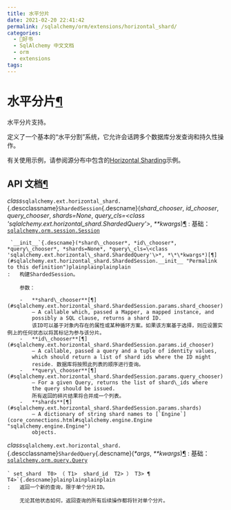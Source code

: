 ```yaml
---
title: 水平分片
date: 2021-02-20 22:41:42
permalink: /sqlalchemy/orm/extensions/horizontal_shard/
categories:
  - 📖好书
  - SqlAlchemy 中文文档
  - orm
  - extensions
tags:
---
```

水平分片[¶](#module-sqlalchemy.ext.horizontal_shard "Permalink to this headline")
=================================================================================

水平分片支持。

定义了一个基本的“水平分割”系统，它允许会话跨多个数据库分发查询和持久性操作。

有关使用示例，请参阅源分布中包含的[Horizontal
Sharding](examples.html#examples-sharding)示例。

API 文档[¶](#api-documentation "Permalink to this headline")
-----------------------------------------------------------

 *class*`sqlalchemy.ext.horizontal_shard.`{.descclassname}`ShardedSession`{.descname}(*shard\_chooser*, *id\_chooser*, *query\_chooser*, *shards=None*, *query\_cls=\<class 'sqlalchemy.ext.horizontal\_shard.ShardedQuery'\>*, *\*\*kwargs*)[¶](#sqlalchemy.ext.horizontal_shard.ShardedSession "Permalink to this definition")
:   基础：[`sqlalchemy.orm.session.Session`](session_api.html#sqlalchemy.orm.session.Session "sqlalchemy.orm.session.Session")

     `__init__`{.descname}(*shard\_chooser*, *id\_chooser*, *query\_chooser*, *shards=None*, *query\_cls=\<class 'sqlalchemy.ext.horizontal\_shard.ShardedQuery'\>*, *\*\*kwargs*)[¶](#sqlalchemy.ext.horizontal_shard.ShardedSession.__init__ "Permalink to this definition")plainplainplainplain
    :   构建ShardedSession。

        参数：

        -   **shard\_chooser**[¶](#sqlalchemy.ext.horizontal_shard.ShardedSession.params.shard_chooser)
            – A callable which, passed a Mapper, a mapped instance, and
            possibly a SQL clause, returns a shard ID.
            该ID可以基于对象内存在的属性或某种循环方案。如果该方案基于选择，则应设置实例上的任何状态以将其标记为参与该分片。
        -   **id\_chooser**[¶](#sqlalchemy.ext.horizontal_shard.ShardedSession.params.id_chooser)
            – A callable, passed a query and a tuple of identity values,
            which should return a list of shard ids where the ID might
            reside. 数据库将按照此列表的顺序进行查询。
        -   **query\_chooser**[¶](#sqlalchemy.ext.horizontal_shard.ShardedSession.params.query_chooser)
            – For a given Query, returns the list of shard\_ids where
            the query should be issued.
            所有返回的碎片结果将合并成一个列表。
        -   **shards**[¶](#sqlalchemy.ext.horizontal_shard.ShardedSession.params.shards)
            – A dictionary of string shard names to [`Engine`](core_connections.html#sqlalchemy.engine.Engine "sqlalchemy.engine.Engine")
            objects.

 *class*`sqlalchemy.ext.horizontal_shard.`{.descclassname}`ShardedQuery`{.descname}(*\*args*, *\*\*kwargs*)[¶](#sqlalchemy.ext.horizontal_shard.ShardedQuery "Permalink to this definition")
:   基础：[`sqlalchemy.orm.query.Query`](query.html#sqlalchemy.orm.query.Query "sqlalchemy.orm.query.Query")

    ` set_shard  T0> （ T1>  shard_id  T2> ） T3> ¶ T4>`{.descname}plainplainplainplain
    :   返回一个新的查询，限于单个分片ID。

        无论其他状态如何，返回查询的所有后续操作都将针对单个分片。


